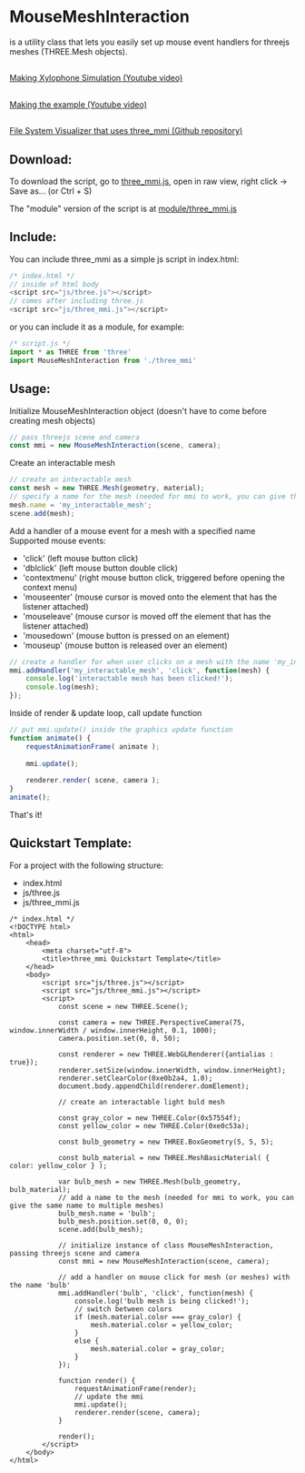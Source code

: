 # MouseMeshInteraction
is a utility class that lets you easily set up mouse event handlers for threejs meshes (THREE.Mesh objects).

##
[Making Xylophone Simulation (Youtube video)](https://youtu.be/kAAgb1qYMbA)

##  
[Making the example (Youtube video)](https://www.youtube.com/watch?v=hSBYYDx-KL0)

##  
[File System Visualizer that uses three_mmi (Github repository)](https://github.com/danielblagy/wm3dfsv)

## Download:

To download the script, go to [three_mmi.js](three_mmi.js), open in raw view, right click -> Save as... (or Ctrl + S)

The "module" version of the script is at [module/three_mmi.js](module/three_mmi.js)

## Include:

You can include three_mmi as a simple js script in index.html:
```js
/* index.html */
// inside of html body
<script src="js/three.js"></script>
// comes after including three.js
<script src="js/three_mmi.js"></script>
```

or you can include it as a module, for example:
```js
/* script.js */
import * as THREE from 'three'
import MouseMeshInteraction from './three_mmi'
```

## Usage:
Initialize MouseMeshInteraction object (doesn't have to come before creating mesh objects)
```js
// pass threejs scene and camera
const mmi = new MouseMeshInteraction(scene, camera);
```
Create an interactable mesh
```js
// create an interactable mesh
const mesh = new THREE.Mesh(geometry, material);
// specify a name for the mesh (needed for mmi to work, you can give the same name to multiple meshes)
mesh.name = 'my_interactable_mesh';
scene.add(mesh);
```
Add a handler of a mouse event for a mesh with a specified name
Supported mouse events:
* 'click' (left mouse button click)
* 'dblclick' (left mouse button double click)
* 'contextmenu' (right mouse button click, triggered before opening the context menu)
* 'mouseenter' 	(mouse cursor is moved onto the element that has the listener attached)
* 'mouseleave' 	(mouse cursor is moved off the element that has the listener attached)
* 'mousedown' 	(mouse button is pressed on an element)
* 'mouseup' 	(mouse button is released over an element)
```js
// create a handler for when user clicks on a mesh with the name 'my_interactable_mesh'
mmi.addHandler('my_interactable_mesh', 'click', function(mesh) {
	console.log('interactable mesh has been clicked!');
	console.log(mesh);
});
```
Inside of render & update loop, call update function
```js
// put mmi.update() inside the graphics update function
function animate() {
	requestAnimationFrame( animate );
	
	mmi.update();
	
	renderer.render( scene, camera );
}
animate();
```
That's it!

## Quickstart Template:
For a project with the following structure:
- index.html
- js/three.js
- js/three_mmi.js

```
/* index.html */
<!DOCTYPE html>
<html>
	<head>
		<meta charset="utf-8">
		<title>three_mmi Quickstart Template</title>
	</head>
	<body>
		<script src="js/three.js"></script>
		<script src="js/three_mmi.js"></script>
		<script>
			const scene = new THREE.Scene();
			
			const camera = new THREE.PerspectiveCamera(75, window.innerWidth / window.innerHeight, 0.1, 1000);
			camera.position.set(0, 0, 50);
					
			const renderer = new THREE.WebGLRenderer({antialias : true});
			renderer.setSize(window.innerWidth, window.innerHeight);
			renderer.setClearColor(0xe0b2a4, 1.0);
			document.body.appendChild(renderer.domElement);
			
			// create an interactable light buld mesh
			
			const gray_color = new THREE.Color(0x57554f);
			const yellow_color = new THREE.Color(0xe0c53a);
			
			const bulb_geometry = new THREE.BoxGeometry(5, 5, 5);
			
			const bulb_material = new THREE.MeshBasicMaterial( { color: yellow_color } );
			
			var bulb_mesh = new THREE.Mesh(bulb_geometry, bulb_material);
			// add a name to the mesh (needed for mmi to work, you can give the same name to multiple meshes)
			bulb_mesh.name = 'bulb';
			bulb_mesh.position.set(0, 0, 0);
			scene.add(bulb_mesh);
			
			// initialize instance of class MouseMeshInteraction, passing threejs scene and camera
			const mmi = new MouseMeshInteraction(scene, camera);
			
			// add a handler on mouse click for mesh (or meshes) with the name 'bulb'
			mmi.addHandler('bulb', 'click', function(mesh) {
				console.log('bulb mesh is being clicked!');
				// switch between colors
				if (mesh.material.color === gray_color) {
					mesh.material.color = yellow_color;
				}
				else {
					mesh.material.color = gray_color;
				}
			});
			
			function render() {
				requestAnimationFrame(render);
				// update the mmi
				mmi.update();
				renderer.render(scene, camera);
			}
			
			render();
		</script>
	</body>
</html>
```